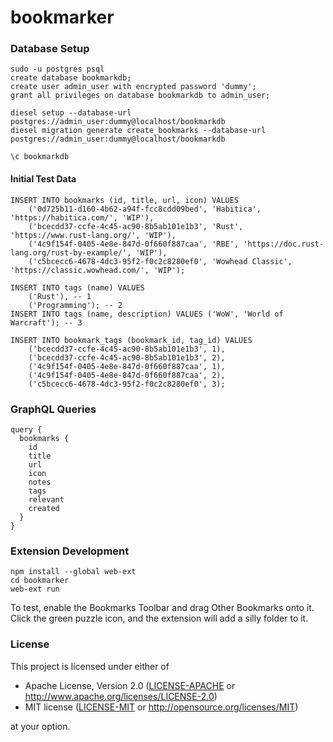 # bookmarker

### Database Setup

```
sudo -u postgres psql
create database bookmarkdb;
create user admin_user with encrypted password 'dummy';
grant all privileges on database bookmarkdb to admin_user;
```

```
diesel setup --database-url postgres://admin_user:dummy@localhost/bookmarkdb
diesel migration generate create_bookmarks --database-url postgres://admin_user:dummy@localhost/bookmarkdb

\c bookmarkdb
```

#### Initial Test Data

```
INSERT INTO bookmarks (id, title, url, icon) VALUES
    ('0d725b11-d160-4b62-a94f-fcc8cdd09bed', 'Habitica', 'https://habitica.com/', 'WIP'),
    ('bcecdd37-ccfe-4c45-ac90-8b5ab101e1b3', 'Rust', 'https://www.rust-lang.org/', 'WIP'),
    ('4c9f154f-0405-4e8e-847d-0f660f887caa', 'RBE', 'https://doc.rust-lang.org/rust-by-example/', 'WIP'),
    ('c5bcecc6-4678-4dc3-95f2-f0c2c8280ef0', 'Wowhead Classic', 'https://classic.wowhead.com/', 'WIP');

INSERT INTO tags (name) VALUES
    ('Rust'), -- 1
    ('Programming'); -- 2
INSERT INTO tags (name, description) VALUES ('WoW', 'World of Warcraft'); -- 3

INSERT INTO bookmark_tags (bookmark_id, tag_id) VALUES
    ('bcecdd37-ccfe-4c45-ac90-8b5ab101e1b3', 1),
    ('bcecdd37-ccfe-4c45-ac90-8b5ab101e1b3', 2),
    ('4c9f154f-0405-4e8e-847d-0f660f887caa', 1),
    ('4c9f154f-0405-4e8e-847d-0f660f887caa', 2),
    ('c5bcecc6-4678-4dc3-95f2-f0c2c8280ef0', 3);
```

### GraphQL Queries

```
query {
  bookmarks {
    id
    title
    url
    icon
    notes
    tags
    relevant
    created
  }
}
```

### Extension Development

```
npm install --global web-ext
cd bookmarker
web-ext run
```

To test, enable the Bookmarks Toolbar and drag Other Bookmarks onto it. Click the green puzzle icon, and 
the extension will add a silly folder to it.

### License

This project is licensed under either of

 * Apache License, Version 2.0 ([LICENSE-APACHE](LICENSE-APACHE) or http://www.apache.org/licenses/LICENSE-2.0)
 * MIT license ([LICENSE-MIT](LICENSE-MIT) or http://opensource.org/licenses/MIT)

at your option.
